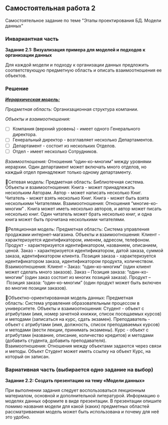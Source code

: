 ## Самостоятельная работа 2

Самостоятельное задание по теме "Этапы проектирования БД. Модели данных"

### Инвариантная часть

__Задание 2.1: Визуализация примера для моделей и подходов к организации данных__

Для каждой модели и подходу к организации данных предложить соответствующую предметную область и описать взаимоотношения ее объектов.

### Решение
<ins>***Иерархическая модель:***</ins>

_Предметная область:_ Организационная структура компании.

_Объекты и взаимоотношения:_
- [ ] Компания (верхний уровень) - имеет одного Генерального директора.
- [ ] Генеральный директор - возглавляет несколько Департаментов.
- [ ] Департамент - состоит из нескольких Отделов.
- [ ] Отдел - имеет несколько Сотрудников.
      
_Взаимоотношения:_ Отношения “один-ко-многим” между уровнями иерархии. Один департамент может включать много отделов, но каждый отдел принадлежит только одному департаменту.

Сетевая модель:
Предметная область: Библиотечная система.
Объекты и взаимоотношения:
Книга - может принадлежать нескольким Авторам.
Автор - может написать несколько Книг.
Читатель - может взять несколько Книг.
Книга - может быть взята несколькими Читателями.
Взаимоотношения: Отношения “многие-ко-многим” . Книга может иметь несколько авторов, и автор может писать несколько книг. Один читатель может брать несколько книг, и одна книга может быть прочитана несколькими читателями.

Реляционная модель:
Предметная область: Система управления продажами интернет-магазина.
Объекты и взаимоотношения:
Клиент - характеризуется идентификатором, именем, адресом, телефоном.
Продукт - характеризуется идентификатором, названием, описанием, ценой.
Заказ - характеризуется идентификатором, датой заказа, суммой заказа, идентификатором клиента.
Позиция заказа - характеризуется идентификатором заказа, идентификатором продукта, количеством.
Взаимоотношения:
Клиент – Заказ: “один-ко-многим” (один клиент может сделать много заказов).
Заказ – Позиция заказа: “один-ко-многим” (один заказ состоит из многих позиций заказа).
Продукт – Позиция заказа: “один-ко-многим” (один продукт может быть включен во многие позиции заказов).

Объектно-ориентированная модель данных:
Предметная область: Система управления образовательным процессом в университете.
Объекты и взаимоотношения:
Студент - объект с атрибутами (имя, номер зачетной книжки, список посещаемых курсов) и методами (записаться на курс, сдать экзамен).
Преподаватель - объект с атрибутами (имя, должность, список преподаваемых курсов) и методами (вести лекции, принимать экзамены).
Курс - объект с атрибутами (название, описание, количество кредитов) и методами (добавить студента, добавить преподавателя).
Взаимоотношения: Отношения между объектами задаются через связи и методы. Объект Студент может иметь ссылку на объект Курс, на который он записан. 
### Вариативная часть (выбирается одно задание на выбор)

__Задание 2.2:  Создать презентацию на тему «Модели данных»__

При выполнении задания следует воспользоваться лекционным материалом, основной и дополнительной литературой. Информацию о моделях данных оформите в виде презентации.
В презентации опишите помимо названия модели для какой (каких) предметных областей рассматриваемая модель может быть использована и почему для неё это удобно.

